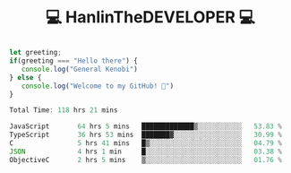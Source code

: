 # <p align="center"> 💻 HanlinTheDEVELOPER 💻 </p>
 ```js
let greeting;
 if(greeting === "Hello there") {
    console.log("General Kenobi")
} else { 
    console.log("Welcome to my GitHub! 👋")
}
```



<!--START_SECTION:waka-->

```js
Total Time: 118 hrs 21 mins

JavaScript       64 hrs 5 mins   █████████████▒░░░░░░░░░░░   53.83 %
TypeScript       36 hrs 53 mins  ███████▓░░░░░░░░░░░░░░░░░   30.99 %
C                5 hrs 41 mins   █▒░░░░░░░░░░░░░░░░░░░░░░░   04.79 %
JSON             4 hrs 1 min     █░░░░░░░░░░░░░░░░░░░░░░░░   03.38 %
ObjectiveC       2 hrs 5 mins    ▒░░░░░░░░░░░░░░░░░░░░░░░░   01.76 %
```

<!--END_SECTION:waka-->


